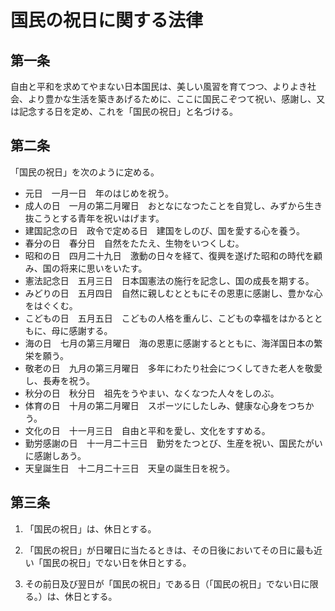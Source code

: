 # 国民の祝日に関する法律

## 第一条

自由と平和を求めてやまない日本国民は、美しい風習を育てつつ、よりよき社会、より豊かな生活を築きあげるために、ここに国民こぞつて祝い、感謝し、又は記念する日を定め、これを「国民の祝日」と名づける。

## 第二条

「国民の祝日」を次のように定める。

- 元日　一月一日　年のはじめを祝う。
- 成人の日　一月の第二月曜日　おとなになつたことを自覚し、みずから生き抜こうとする青年を祝いはげます。
- 建国記念の日　政令で定める日　建国をしのび、国を愛する心を養う。
- 春分の日　春分日　自然をたたえ、生物をいつくしむ。
- 昭和の日　四月二十九日　激動の日々を経て、復興を遂げた昭和の時代を顧み、国の将来に思いをいたす。
- 憲法記念日　五月三日　日本国憲法の施行を記念し、国の成長を期する。
- みどりの日　五月四日　自然に親しむとともにその恩恵に感謝し、豊かな心をはぐくむ。
- こどもの日　五月五日　こどもの人格を重んじ、こどもの幸福をはかるとともに、母に感謝する。
- 海の日　七月の第三月曜日　海の恩恵に感謝するとともに、海洋国日本の繁栄を願う。
- 敬老の日　九月の第三月曜日　多年にわたり社会につくしてきた老人を敬愛し、長寿を祝う。
- 秋分の日　秋分日　祖先をうやまい、なくなつた人々をしのぶ。
- 体育の日　十月の第二月曜日　スポーツにしたしみ、健康な心身をつちかう。
- 文化の日　十一月三日　自由と平和を愛し、文化をすすめる。
- 勤労感謝の日　十一月二十三日　勤労をたつとび、生産を祝い、国民たがいに感謝しあう。
- 天皇誕生日　十二月二十三日　天皇の誕生日を祝う。

## 第三条

1. 「国民の祝日」は、休日とする。

2. 「国民の祝日」が日曜日に当たるときは、その日後においてその日に最も近い「国民の祝日」でない日を休日とする。

3. その前日及び翌日が「国民の祝日」である日（「国民の祝日」でない日に限る。）は、休日とする。
